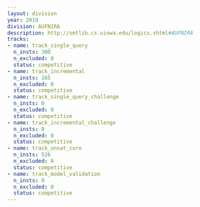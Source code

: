```yaml
---
layout: division
year: 2019
division: AUFNIRA
description: http://smtlib.cs.uiowa.edu/logics.shtml#AUFNIRA
tracks:
- name: track_single_query
  n_insts: 300
  n_excluded: 0
  status: competitive
- name: track_incremental
  n_insts: 165
  n_excluded: 0
  status: competitive
- name: track_single_query_challenge
  n_insts: 0
  n_excluded: 0
  status: competitive
- name: track_incremental_challenge
  n_insts: 0
  n_excluded: 0
  status: competitive
- name: track_unsat_core
  n_insts: 526
  n_excluded: 0
  status: competitive
- name: track_model_validation
  n_insts: 0
  n_excluded: 0
  status: competitive
---
```


